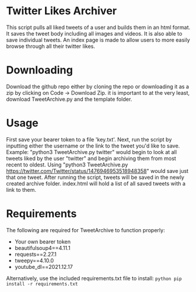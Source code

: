 # Twitter Likes Archiver
This script pulls all liked tweets of a user and builds them in an html format. It saves the tweet body including all images and videos. It is also able to save individual tweets. An index page is made to allow users to more easily browse through all their twitter likes.

# Downloading
Download the github repo either by cloning the repo or downloading it as a zip by clicking on Code -> Download Zip. it is important to at the very least, download TweetArchive.py and the template folder.


# Usage
First save your bearer token to a file 'key.txt'.
Next, run the script by inputting either the username or the link to the tweet you'd like to save.
Example: "python3 TweetArchive.py twitter" would begin to look at all tweets liked by the user "twitter" and begin archiving them from most recent to oldest.
Using "python3 TweetArchive.py https://twitter.com/Twitter/status/1476946953518948358" would save just that one tweet.
After running the script, tweets will be saved in the newly created archive folder. index.html will hold a list of all saved tweets with a link to them.

# Requirements
The following are required for TweetArchive to function properly:

 - Your own bearer token
 - beautifulsoup4==4.11.1
 - requests==2.27.1
 - tweepy==4.10.0
 - youtube_dl==2021.12.17

Alternatively, use the included requirements.txt file to install: ``python pip install -r requirements.txt``


